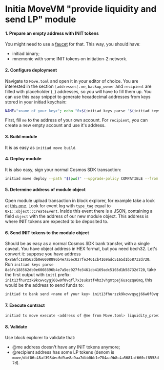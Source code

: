 # Initia MoveVM "provide liquidity and send LP" module

#### 1. Prepare an empty address with INIT tokens

You might need to use a [faucet](https://faucet.testnet.initia.xyz/) for that.
This way, you should have:

- initiad binary;
- mnemonic with some INIT tokens on initiation-2 network.

#### 2. Configure deployment

Navigate to `Move.toml` and open it in your editor of choice. You are interested in the
section `[addresses]`. `me`, `backup_owner` and `recipient` are filled with placeholder (`_`) addresses,
so you will have to fill them up. You can use this easy snippet to generate hexadecimal
addresses from keys stored in your initiad keychain:

```bash
NAME="<name of your key>"; echo "0x$(initiad keys parse "$(initiad keys show "$NAME" --output json | jq -r '.address')" --output json | jq -r '.bytes' | tr '[:upper:]' '[:lower:]')"
```

First, fill `me` to the address of your own account. For `recipient`, you can create a new
empty account and use it's address.

#### 3. Build module

It is as easy as `initiad move build`.

#### 4. Deploy module

It is also easy, sign your normal Cosmos SDK transaction:

```bash
initiad move deploy --path "$(pwd)" --upgrade-policy COMPATIBLE --from <name of your key> --gas auto --gas-adjustment 1.5 --gas-prices 0.025uinit --node https://rpc.initiation-2.initia.xyz:443 --chain-id initiation-2
```

#### 5. Determine address of module object

Open module upload transaction in block explorer, for example take a look at
[this one](https://scan.testnet.initia.xyz/initiation-1/txs/7B408B00337E840D0AF2BB89615CEEFFD73A28458D1BD31185418909FAF37BDB).
Look for event log with `type_tag` equal to `0x1::object::CreateEvent`.
Inside this event there is a JSON, containing a field `object` with the
address of our new module object. This address is where INIT tokens are expected
to be deposited to.

#### 6. Send INIT tokens to the module object

Should be as easy as a normal Cosmos SDK bank transfer, with a single caveat.
You have object address in HEX format, but you need bech32. Let's convert it:
suppose you have address `0x8a6fc188562db0e6008896b4e7a5ec027fe3461cb4169adc5165d1b58732d720`.
Run `initiad keys parse 8a6fc188562db0e6008896b4e7a5ec027fe3461cb4169adc5165d1b58732d720`,
take the first output with `init1` prefix: `init13fhurzzk9kcwvqygj66w0f0vqfl7x3sukstf4hz3vhgmtpej6usqzqa0mq`,
this would be the address to send funds to:

```bash
initiad tx bank send <name of your key> init13fhurzzk9kcwvqygj66w0f0vqfl7x3sukstf4hz3vhgmtpej6usqzqa0mq 4242uinit --gas auto --gas-adjustment 1.5 --gas-prices 0.025uinit --chain-id initiation-2 --node https://rpc.initiation-2.initia.xyz:443
```

#### 7. Execute contract

```bash
initiad tx move execute <address of @me from Move.toml> liquidity_provider provide --from testnet --gas auto --gas-adjustment 1.5 --gas-prices 0.025uinit --node https://rpc.initiation-2.initia.xyz:443 --chain-id initiation-2
```

#### 8. Validate

Use block explorer to validate that:

- @me address doesn't have any INIT tokens anymore;
- @recipient address has some LP tokens (denom is
  `move/dbf06c48af3984ec6d9ae8a9aa7dbb0bb1e784aa9b8c4a5681af660cf8558d7d`).
